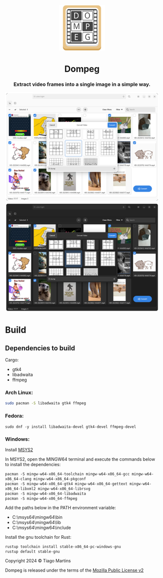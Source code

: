 <div align="center">
    <br/>
    <img src="./data/icons/Dompeg.svg" width="150" />
    <h1>Dompeg</h1>
    <h3>Extract video frames into a single image in a simple way.</h3>
</div>

![Screenshot](./data/screenshots/dompeg.png#gh-light-mode-only)
![Screenshot](./data/screenshots/dark.png#gh-dark-mode-only)

# Build

## Dependencies to build

Cargo:
- gtk4
- libadwaita
- ffmpeg

### Arch Linux:
```bash
sudo pacman -S libadwaita gtk4 ffmpeg
```
### Fedora:
```
sudo dnf -y install libadwaita-devel gtk4-devel ffmpeg-devel
```
### Windows:
Install [MSYS2](https://www.msys2.org/)

In MSYS2, open the MINGW64 terminal and execute the commands below to install the dependencies:
```
pacman -S mingw-w64-x86_64-toolchain mingw-w64-x86_64-gcc mingw-w64-x86_64-clang mingw-w64-x86_64-pkgconf
pacman -S mingw-w64-x86_64-gtk4 mingw-w64-x86_64-gettext mingw-w64-x86_64-libxml2 mingw-w64-x86_64-librsvg
pacman -S mingw-w64-x86_64-libadwaita
pacman -S mingw-w64-x86_64-ffmpeg
```
Add the paths below in the PATH environment variable:
* C:\msys64\mingw64\bin
* C:\msys64\mingw64\lib
* C:\msys64\mingw64\include

Install the gnu toolchain for Rust:
```
rustup toolchain install stable-x86_64-pc-windows-gnu
rustup default stable-gnu
```

Copyright 2024 © Tiago Martins

Dompeg is released under the terms of the [Mozilla Public License v2](https://github.com/forensicht/dompeg/blob/main/LICENSE)